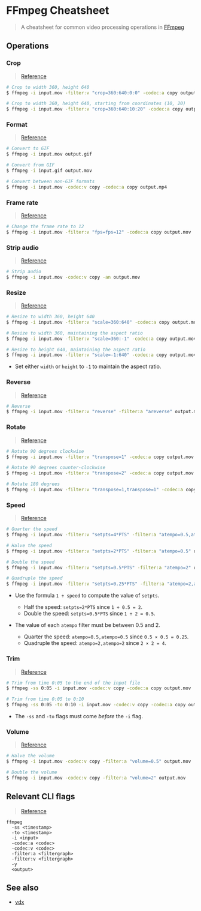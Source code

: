 # FFmpeg Cheatsheet

> A cheatsheet for common video processing operations in [FFmpeg](https://ffmpeg.org)

## Operations

### Crop

> [Reference](https://ffmpeg.org/ffmpeg-filters.html#crop)

```sh
# Crop to width 360, height 640
$ ffmpeg -i input.mov -filter:v "crop=360:640:0:0" -codec:a copy output.mov

# Crop to width 360, height 640, starting from coordinates (10, 20)
$ ffmpeg -i input.mov -filter:v "crop=360:640:10:20" -codec:a copy output.mov
```

### Format

> [Reference](https://stackoverflow.com/questions/8075992/using-ffmpeg-convert-a-file-from-one-output)

```sh
# Convert to GIF
$ ffmpeg -i input.mov output.gif

# Convert from GIF
$ ffmpeg -i input.gif output.mov

# Convert between non-GIF formats
$ ffmpeg -i input.mov -codec:v copy -codec:a copy output.mp4
```

### Frame rate

> [Reference](https://trac.ffmpeg.org/wiki/ChangingFrameRate)

```sh
# Change the frame rate to 12
$ ffmpeg -i input.mov -filter:v "fps=fps=12" -codec:a copy output.mov
```

### Strip audio

> [Reference](https://superuser.com/questions/268985/remove-audio-from-video-file-with-ffmpeg)

```sh
# Strip audio
$ ffmpeg -i input.mov -codec:v copy -an output.mov
```

### Resize

> [Reference](https://trac.ffmpeg.org/wiki/Scaling)

```sh
# Resize to width 360, height 640
$ ffmpeg -i input.mov -filter:v "scale=360:640" -codec:a copy output.mov

# Resize to width 360, maintaining the aspect ratio
$ ffmpeg -i input.mov -filter:v "scale=360:-1" -codec:a copy output.mov

# Resize to height 640, maintaining the aspect ratio
$ ffmpeg -i input.mov -filter:v "scale=-1:640" -codec:a copy output.mov
```

- Set either `width` or `height` to `-1` to maintain the aspect ratio.

### Reverse

> [Reference](https://video.stackexchange.com/questions/17738/how-to-use-ffmpeg-command-for-reverse-video)

```sh
# Reverse
$ ffmpeg -i input.mov -filter:v "reverse" -filter:a "areverse" output.mov
```

### Rotate

> [Reference](https://stackoverflow.com/questions/3937387/rotating-videos-with-ffmpeg)

```sh
# Rotate 90 degrees clockwise
$ ffmpeg -i input.mov -filter:v "transpose=1" -codec:a copy output.mov

# Rotate 90 degrees counter-clockwise
$ ffmpeg -i input.mov -filter:v "transpose=2" -codec:a copy output.mov

# Rotate 180 degrees
$ ffmpeg -i input.mov -filter:v "transpose=1,transpose=1" -codec:a copy output.mov
```

### Speed

> [Reference](https://trac.ffmpeg.org/wiki/How%20to%20speed%20up%20/%20slow%20down%20a%20video)

```sh
# Quarter the speed
$ ffmpeg -i input.mov -filter:v "setpts=4*PTS" -filter:a "atempo=0.5,atempo=0.5" output.mov

# Halve the speed
$ ffmpeg -i input.mov -filter:v "setpts=2*PTS" -filter:a "atempo=0.5" output.mov

# Double the speed
$ ffmpeg -i input.mov -filter:v "setpts=0.5*PTS" -filter:a "atempo=2" output.mov

# Quadruple the speed
$ ffmpeg -i input.mov -filter:v "setpts=0.25*PTS" -filter:a "atempo=2,atempo=2" output.mov
```

- Use the formula `1 ÷ speed` to compute the value of `setpts`.
  - Half the speed: `setpts=2*PTS` since `1 ÷ 0.5 = 2`.
  - Double the speed: `setpts=0.5*PTS` since `1 ÷ 2 = 0.5`.

- The value of each `atempo` filter must be between 0.5 and 2.
  - Quarter the speed: `atempo=0.5,atempo=0.5` since `0.5 × 0.5 = 0.25`.
  - Quadruple the speed: `atempo=2,atempo=2` since `2 × 2 = 4`.

### Trim

> [Reference](https://trac.ffmpeg.org/wiki/Seeking#Cuttingsmallsections)

```sh
# Trim from time 0:05 to the end of the input file
$ ffmpeg -ss 0:05 -i input.mov -codec:v copy -codec:a copy output.mov

# Trim from time 0:05 to 0:10
$ ffmpeg -ss 0:05 -to 0:10 -i input.mov -codec:v copy -codec:a copy output.mov
```

- The `-ss` and `-to` flags must come *before* the `-i` flag.

### Volume

> [Reference](https://trac.ffmpeg.org/wiki/AudioVolume)

```sh
# Halve the volume
$ ffmpeg -i input.mov -codec:v copy -filter:a "volume=0.5" output.mov

# Double the volume
$ ffmpeg -i input.mov -codec:v copy -filter:a "volume=2" output.mov
```

## Relevant CLI flags

> [Reference](https://ffmpeg.org/ffmpeg.html)

```
ffmpeg
  -ss <timestamp>
  -to <timestamp>
  -i <input>
  -codec:a <codec>
  -codec:v <codec>
  -filter:a <filtergraph>
  -filter:v <filtergraph>
  -y
  <output>
```

## See also

- [vdx](https://github.com/yuanqing/vdx)
